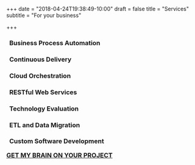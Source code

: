 +++
date = "2018-04-24T19:38:49-10:00"
draft = false
title = "Services"
subtitle = "For your business"

+++

<h3><i class="fas fa-cogs fa-fw"></i>&nbsp;&nbsp;Business Process Automation</h3>
<p class="mb-5"></p>

<h3><i class="fas fa-sync fa-fw"></i>&nbsp;&nbsp;Continuous Delivery</h3>
<p class="mb-5"></p>

<h3><i class="fas fa-cloud fa-fw"></i>&nbsp;&nbsp;Cloud Orchestration</h3>
<p class="mb-5"></p>

<h3><i class="fas fa-code fa-fw"></i>&nbsp;&nbsp;RESTful Web Services</h3>
<p class="mb-5"></p>

<h3><i class="fas fa-balance-scale fa-fw"></i>&nbsp;&nbsp;Technology Evaluation</h3>
<p class="mb-5"></p>

<h3><i class="fas fa-database fa-fw"></i>&nbsp;&nbsp;ETL and Data Migration</h3>
<p class="mb-5"></p>

<h3><i class="fas fa-code-branch fa-fw"></i>&nbsp;&nbsp;Custom Software Development
<p class="mb-5"></p>

<div class="text-center">
  <a href="/contact/" class="btn text-center btn-lg mt-2 mb-5 bg-custom">GET MY BRAIN ON YOUR PROJECT</a>
</div>
